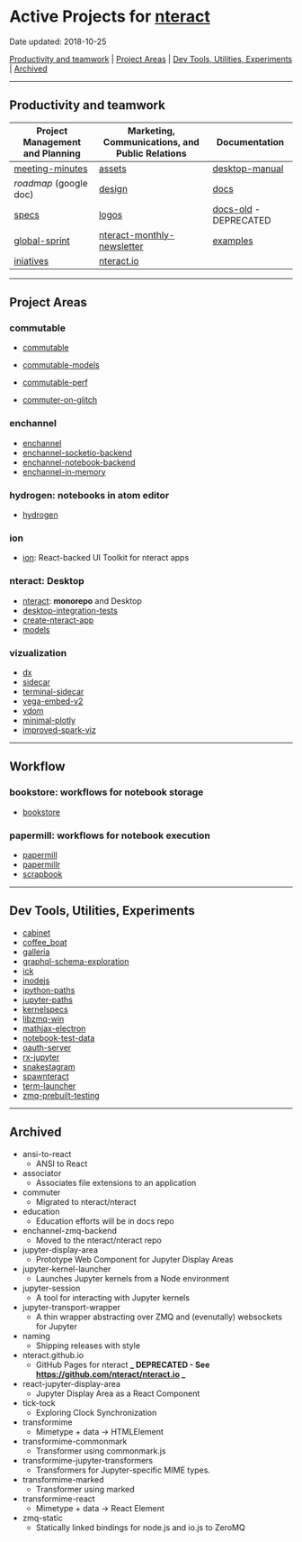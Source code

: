 # Active Projects for [nteract](https://github.com/nteract)

Date updated: 2018-10-25

[Productivity and teamwork](##productivity-and-teamwork) |
[Project Areas](#project-areas) |
[Dev Tools, Utilities, Experiments](#dev-tools-utilities-experiments) |
[Archived](#archived)

---

## Productivity and teamwork

| Project Management and Planning                               | Marketing, Communications, and Public Relations                                     | Documentation                                               |
| ------------------------------------------------------------- | ----------------------------------------------------------------------------------- | ----------------------------------------------------------- |
| [meeting-minutes](https://github.com/nteract/meeting-minutes) | [assets](https://github.com/nteract/assets)                                         | [desktop-manual](https://github.com/nteract/desktop-manual) |
| _roadmap_ (google doc)                                        | [design](https://github.com/nteract/design)                                         | [docs](https://github.com/nteract/docs)                     |
| [specs](https://github.com/nteract/specs)                     | [logos](https://github.com/nteract/logos)                                           | [docs-old](https://github.com/nteract/docs-old) - DEPRECATED          |
| [global-sprint](https://github.com/nteract/global-sprint)     | [nteract-monthly-newsletter](https://github.com/nteract/nteract-monthly-newsletter) | [examples](https://github.com/nteract/examples)         |
| [iniatives](https://github.com/nteract/iniatives)             | [nteract.io](https://github.com/nteract/nteract.io)                                 |            |

---

## Project Areas

### commutable

- [commutable](https://github.com/nteract/commutable)
- [commutable-models](https://github.com/nteract/commutable-models)
- [commutable-perf](https://github.com/nteract/commutable-perf)

- [commuter-on-glitch](https://github.com/nteract/commuter-on-glitch)

### enchannel

- [enchannel](https://github.com/nteract/enchannel)
- [enchannel-socketio-backend](https://github.com/nteract/enchannel-socketio-backend)
- [enchannel-notebook-backend](https://github.com/nteract/enchannel-notebook-backend)
- [enchannel-in-memory](https://github.com/nteract/enchannel-in-memory)

### hydrogen: notebooks in atom editor

- [hydrogen](https://github.com/nteract/hydrogen)

### ion

- [ion](https://github.com/nteract/ion): React-backed UI Toolkit for nteract apps

### nteract: Desktop

- [nteract](https://github.com/nteract/nteract): **monorepo** and Desktop
- [desktop-integration-tests](https://github.com/nteract/desktop-integration-tests)
- [create-nteract-app](https://github.com/nteract/create-nteract-app)
- [models](https://github.com/nteract/models)

### vizualization

- [dx](https://github.com/nteract/dx)
- [sidecar](https://github.com/nteract/sidecar)
- [terminal-sidecar](https://github.com/nteract/terminal-sidecar)
- [vega-embed-v2](https://github.com/nteract/vega-embed-v2)
- [vdom](https://github.com/nteract/vdom)
- [minimal-plotly](https://github.com/nteract/minimal-plotly)
- [improved-spark-viz](https://github.com/nteract/improved-spark-viz)

---

## Workflow

### bookstore: workflows for notebook storage

- [bookstore](https://github.com/nteract/bookstore)

### papermill: workflows for notebook execution

- [papermill](https://github.com/nteract/papermill)
- [papermillr](https://github.com/nteract/papermillr)
- [scrapbook](https://github.com/nteract/scrapbook)

---

## Dev Tools, Utilities, Experiments

- [cabinet](https://github.com/nteract/cabinet)
- [coffee_boat](https://github.com/nteract/coffee_boat)
- [galleria](https://github.com/nteract/galleria)
- [graphql-schema-exploration](https://github.com/nteract/graphql-schema-exploration)
- [ick](https://github.com/nteract/ick)
- [inodejs](https://github.com/nteract/inodejs)
- [ipython-paths](https://github.com/nteract/ipython-paths)
- [jupyter-paths](https://github.com/nteract/jupyter-paths)
- [kernelspecs](https://github.com/nteract/kernelspecs)
- [libzmq-win](https://github.com/nteract/libzmq-win)
- [mathjax-electron](https://github.com/nteract/mathjax-electron)
- [notebook-test-data](https://github.com/nteract/notebook-test-data)
- [oauth-server](https://github.com/nteract/oauth-server)
- [rx-jupyter](https://github.com/nteract/rx-jupyter)
- [snakestagram](https://github.com/nteract/snakestagram)
- [spawnteract](https://github.com/nteract/spawnteract)
- [term-launcher](https://github.com/nteract/term-launcher)
- [zmq-prebuilt-testing](https://github.com/nteract/vega-embed-v2)

---

## Archived

- ansi-to-react
  - ANSI to React
- associator
  - Associates file extensions to an application
- commuter
  - Migrated to nteract/nteract
- education
  - Education efforts will be in docs repo
- enchannel-zmq-backend
  - Moved to the nteract/nteract repo
- jupyter-display-area
  - Prototype Web Component for Jupyter Display Areas
- jupyter-kernel-launcher
  - Launches Jupyter kernels from a Node environment
- jupyter-session
  - A tool for interacting with Jupyter kernels
- jupyter-transport-wrapper
  - A thin wrapper abstracting over ZMQ and (evenutally) websockets for Jupyter
- naming
  - Shipping releases with style
- nteract.github.io
  - GitHub Pages for nteract **_ DEPRECATED - See https://github.com/nteract/nteract.io _**
- react-jupyter-display-area
  - Jupyter Display Area as a React Component
- tick-tock
  - Exploring Clock Synchronization
- transformime
  - Mimetype + data -> HTMLElement
- transformime-commonmark
  - Transformer using commonmark.js
- transformime-jupyter-transformers
  - Transformers for Jupyter-specific MIME types.
- transformime-marked
  - Transformer using marked
- transformime-react
  - Mimetype + data -> React Element
- zmq-static
  - Statically linked bindings for node.js and io.js to ZeroMQ

